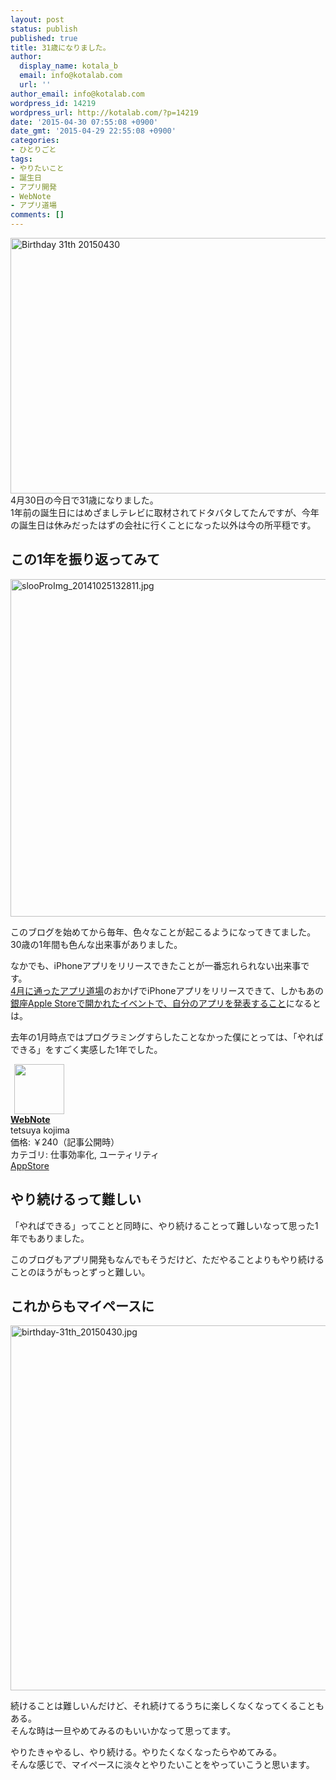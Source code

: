 ```yaml
---
layout: post
status: publish
published: true
title: 31歳になりました。
author:
  display_name: kotala_b
  email: info@kotalab.com
  url: ''
author_email: info@kotalab.com
wordpress_id: 14219
wordpress_url: http://kotalab.com/?p=14219
date: '2015-04-30 07:55:08 +0900'
date_gmt: '2015-04-29 22:55:08 +0900'
categories:
- ひとりごと
tags:
- やりたいこと
- 誕生日
- アプリ開発
- WebNote
- アプリ道場
comments: []
---
```

<p><img src="http://kotalab.com/wp-content/uploads/2015/04/birthday-31th_20150430.jpg" alt="Birthday 31th 20150430" width="546" height ="409" class="aligncenter size-large" /><br />
4月30日の今日で31歳になりました。<br />
1年前の誕生日にはめざましテレビに取材されてドタバタしてたんですが、今年の誕生日は休みだったはずの会社に行くことになった以外は今の所平穏です。<br />
<!--more--></p>
<h2>この1年を振り返ってみて</h2>
<p><img src="http://kotalab.com/wp-content/uploads/slooProImg_20141025132811.jpg" alt="slooProImg_20141025132811.jpg" width="720" height="540" class="aligncenter size-full wp-image-13562" /></p>
<p>このブログを始めてから毎年、色々なことが起こるようになってきてました。<br />
30歳の1年間も色んな出来事がありました。</p>
<p>なかでも、iPhoneアプリをリリースできたことが一番忘れられない出来事です。<br />
<a href="http://kotalab.com/category/ios-developer/app-dojo" title="アプリ道場">4月に通ったアプリ道場</a>のおかげでiPhoneアプリをリリースできて、しかもあの<a href="http://kotalab.com/appdojo-ginza-event" title="AppleStore銀座でアプリ道場のイベントにアプリ開発者として参加してきたよ！ #アプリ道場演武会">銀座Apple Storeで開かれたイベントで、自分のアプリを発表すること</a>になるとは。</p>
<p>去年の1月時点ではプログラミングすらしたことなかった僕にとっては、「やればできる」をすごく実感した1年でした。</p>
<div class="applink">
<div class="applinkimg"><a href="https://itunes.apple.com/jp/app/webnote/id911802747?mt=8&uo=4&at=10l4yU" rel="nofollow" target="_blank"><img hspace="6" src="http://is2.mzstatic.com/image/pf/us/r30/Purple5/v4/03/2a/74/032a7441-60be-9149-7025-d19b7bbf109e/mzl.nqisizax.png" width="80" /></a></div>
<div class="applinktext">
<div class="applinktitle"><strong><a href="https://itunes.apple.com/jp/app/webnote/id911802747?mt=8&uo=4&at=10l4yU" rel="nofollow" target="_blank">WebNote</a></strong></div>
<div class="applinkinfo">tetsuya kojima</div>
<div class="applinkinfo">価格: ￥240（記事公開時）</div>
<div class="applinkinfo">カテゴリ: 仕事効率化, ユーティリティ</div>
</div>
<div class="clear"></div>
<div class="appstorelink"><a href="https://itunes.apple.com/jp/app/webnote/id911802747?mt=8&uo=4&at=10l4yU" rel="nofollow" target="_blank">AppStore</a></div>
</div>
<h2>やり続けるって難しい</h2>
<p>「やればできる」ってことと同時に、やり続けることって難しいなって思った1年でもありました。</p>
<p>このブログもアプリ開発もなんでもそうだけど、ただやることよりもやり続けることのほうがもっとずっと難しい。</p>
<h2>これからもマイペースに</h2>
<p><img src="http://kotalab.com/wp-content/uploads/2015/04/birthday-31th_20150430-780x584.jpg" alt="birthday-31th_20150430.jpg" width="780" height="584" class="aligncenter size-large wp-image-14218" /></p>
<p>続けることは難しいんだけど、それ続けてるうちに楽しくなくなってくることもある。<br />
そんな時は一旦やめてみるのもいいかなって思ってます。</p>
<p>やりたきゃやるし、やり続ける。やりたくなくなったらやめてみる。<br />
そんな感じで、マイペースに淡々とやりたいことをやっていこうと思います。</p>
